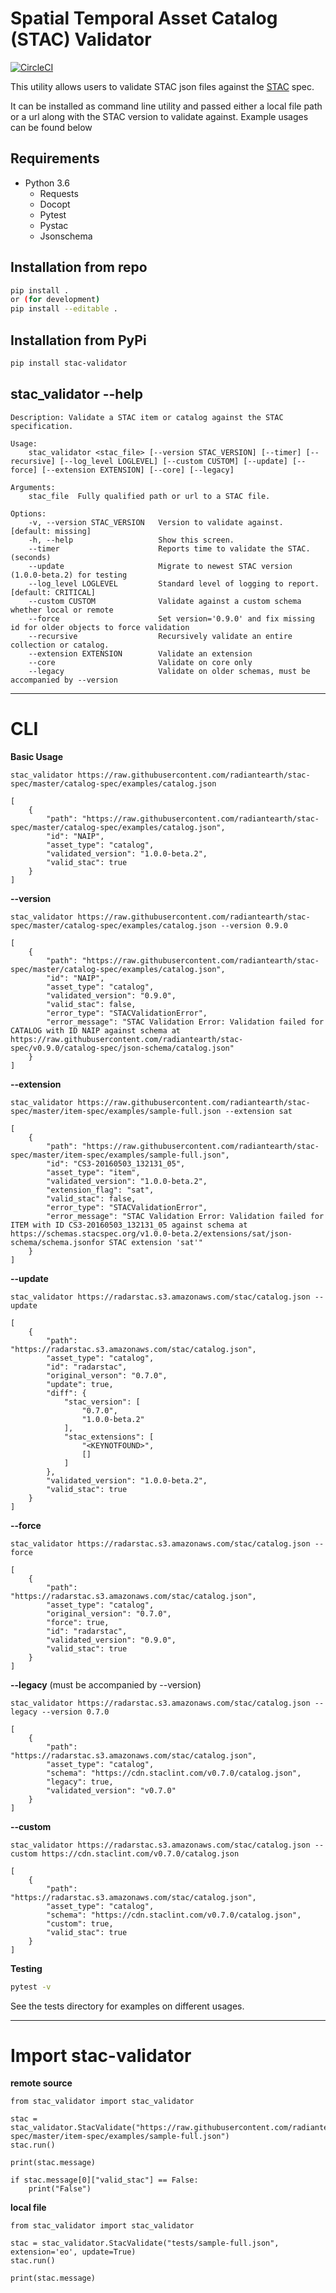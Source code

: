 # Spatial Temporal Asset Catalog (STAC) Validator

[![CircleCI](https://circleci.com/gh/sparkgeo/stac-validator.svg?style=svg)](https://circleci.com/gh/sparkgeo/stac-validator)

This utility allows users to validate STAC json files against the [STAC](https://github.com/radiantearth/stac-spec) spec.   

It can be installed as command line utility and passed either a local file path or a url along with the STAC version to validate against. 
Example usages can be found below


## Requirements

* Python 3.6
    * Requests
    * Docopt
    * Pytest
    * Pystac
    * Jsonschema

## Installation from repo

```bash
pip install .
or (for development)
pip install --editable .  
```

## Installation from PyPi  

```bash
pip install stac-validator  
```

## stac_validator --help
```
Description: Validate a STAC item or catalog against the STAC specification.

Usage:
    stac_validator <stac_file> [--version STAC_VERSION] [--timer] [--recursive] [--log_level LOGLEVEL] [--custom CUSTOM] [--update] [--force] [--extension EXTENSION] [--core] [--legacy] 

Arguments:
    stac_file  Fully qualified path or url to a STAC file.

Options:
    -v, --version STAC_VERSION   Version to validate against. [default: missing]
    -h, --help                   Show this screen.
    --timer                      Reports time to validate the STAC. (seconds)
    --update                     Migrate to newest STAC version (1.0.0-beta.2) for testing
    --log_level LOGLEVEL         Standard level of logging to report. [default: CRITICAL]  
    --custom CUSTOM              Validate against a custom schema whether local or remote
    --force                      Set version='0.9.0' and fix missing id for older objects to force validation
    --recursive                  Recursively validate an entire collection or catalog.
    --extension EXTENSION        Validate an extension
    --core                       Validate on core only
    --legacy                     Validate on older schemas, must be accompanied by --version
```
---
# CLI

**Basic Usage**  
```    
stac_validator https://raw.githubusercontent.com/radiantearth/stac-spec/master/catalog-spec/examples/catalog.json
```
```
[
    {
        "path": "https://raw.githubusercontent.com/radiantearth/stac-spec/master/catalog-spec/examples/catalog.json",
        "id": "NAIP",
        "asset_type": "catalog",
        "validated_version": "1.0.0-beta.2",
        "valid_stac": true
    }
]
```
**--version**  
```    
stac_validator https://raw.githubusercontent.com/radiantearth/stac-spec/master/catalog-spec/examples/catalog.json --version 0.9.0
```
```
[
    {
        "path": "https://raw.githubusercontent.com/radiantearth/stac-spec/master/catalog-spec/examples/catalog.json",
        "id": "NAIP",
        "asset_type": "catalog",
        "validated_version": "0.9.0",
        "valid_stac": false,
        "error_type": "STACValidationError",
        "error_message": "STAC Validation Error: Validation failed for CATALOG with ID NAIP against schema at https://raw.githubusercontent.com/radiantearth/stac-spec/v0.9.0/catalog-spec/json-schema/catalog.json"
    }
]
```

**--extension**
```
stac_validator https://raw.githubusercontent.com/radiantearth/stac-spec/master/item-spec/examples/sample-full.json --extension sat
```
```
[
    {
        "path": "https://raw.githubusercontent.com/radiantearth/stac-spec/master/item-spec/examples/sample-full.json",
        "id": "CS3-20160503_132131_05",
        "asset_type": "item",
        "validated_version": "1.0.0-beta.2",
        "extension_flag": "sat",
        "valid_stac": false,
        "error_type": "STACValidationError",
        "error_message": "STAC Validation Error: Validation failed for ITEM with ID CS3-20160503_132131_05 against schema at https://schemas.stacspec.org/v1.0.0-beta.2/extensions/sat/json-schema/schema.jsonfor STAC extension 'sat'"
    }
]
```

**--update**
```
stac_validator https://radarstac.s3.amazonaws.com/stac/catalog.json --update
```
```
[
    {
        "path": "https://radarstac.s3.amazonaws.com/stac/catalog.json",
        "asset_type": "catalog",
        "id": "radarstac",
        "original_verson": "0.7.0",
        "update": true,
        "diff": {
            "stac_version": [
                "0.7.0",
                "1.0.0-beta.2"
            ],
            "stac_extensions": [
                "<KEYNOTFOUND>",
                []
            ]
        },
        "validated_version": "1.0.0-beta.2",
        "valid_stac": true
    }
]
```

**--force** 
```
stac_validator https://radarstac.s3.amazonaws.com/stac/catalog.json --force
```
```
[
    {
        "path": "https://radarstac.s3.amazonaws.com/stac/catalog.json",
        "asset_type": "catalog",
        "original_version": "0.7.0",
        "force": true,
        "id": "radarstac",
        "validated_version": "0.9.0",
        "valid_stac": true
    }
]
```

**--legacy** (must be accompanied by --version)
```
stac_validator https://radarstac.s3.amazonaws.com/stac/catalog.json --legacy --version 0.7.0
```
```
[
    {
        "path": "https://radarstac.s3.amazonaws.com/stac/catalog.json",
        "asset_type": "catalog",
        "schema": "https://cdn.staclint.com/v0.7.0/catalog.json",
        "legacy": true,
        "validated_version": "v0.7.0"
    }
]
```

**--custom**
```
stac_validator https://radarstac.s3.amazonaws.com/stac/catalog.json --custom https://cdn.staclint.com/v0.7.0/catalog.json
```
```
[
    {
        "path": "https://radarstac.s3.amazonaws.com/stac/catalog.json",
        "asset_type": "catalog",
        "schema": "https://cdn.staclint.com/v0.7.0/catalog.json",
        "custom": true,
        "valid_stac": true
    }
]
```



**Testing**
```bash
pytest -v
```
See the tests directory for examples on different usages.  
  
---
# Import stac-validator
**remote source**
```
from stac_validator import stac_validator
  
stac = stac_validator.StacValidate("https://raw.githubusercontent.com/radiantearth/stac-spec/master/item-spec/examples/sample-full.json")
stac.run()

print(stac.message)

if stac.message[0]["valid_stac"] == False:
    print("False")
```
**local file**
```
from stac_validator import stac_validator
  
stac = stac_validator.StacValidate("tests/sample-full.json", extension='eo', update=True)
stac.run()

print(stac.message)
```